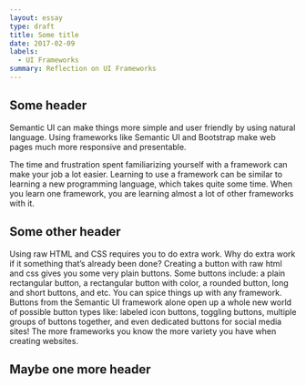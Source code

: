```yaml
---
layout: essay
type: draft
title: Some title
date: 2017-02-09
labels:
  - UI Frameworks
summary: Reflection on UI Frameworks
---
```


## Some header
Semantic UI can make things more simple and user friendly by using natural language. Using frameworks like Semantic UI and Bootstrap make web pages much more responsive and presentable.


The time and frustration spent familiarizing yourself with a framework can make your job a lot easier. Learning to use a framework can be similar to learning a new programming language, which takes quite some time. When you learn one framework, you are learning almost a lot of other frameworks with it.

## Some other header

Using raw HTML and CSS requires you to do extra work. Why do extra work if it something that’s already been done? Creating a button with raw html and css gives you some very plain buttons. Some buttons include: a plain rectangular button, a rectangular button with color, a rounded button, long and short buttons, and etc. You can spice things up with any framework. Buttons from the Semantic UI framework alone open up a whole new world of possible button types like: labeled icon buttons, toggling buttons, multiple groups of buttons together, and even dedicated buttons for social media sites! The more frameworks you know the more variety you have when creating websites.

## Maybe one more header
